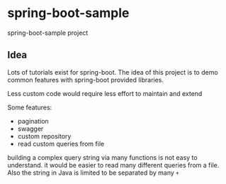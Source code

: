 # spring-boot-sample
spring-boot-sample project

## Idea
Lots of tutorials exist for spring-boot. The idea of this project is to
demo common features with spring-boot provided libraries.

Less custom code would require less effort to maintain and extend

Some features:
- pagination
- swagger
- custom repository
- read custom queries from file

building a complex query string via many functions is not easy to understand.
it would be easier to read many different queries from a file. Also the string in Java
is limited to be separated by many `+`